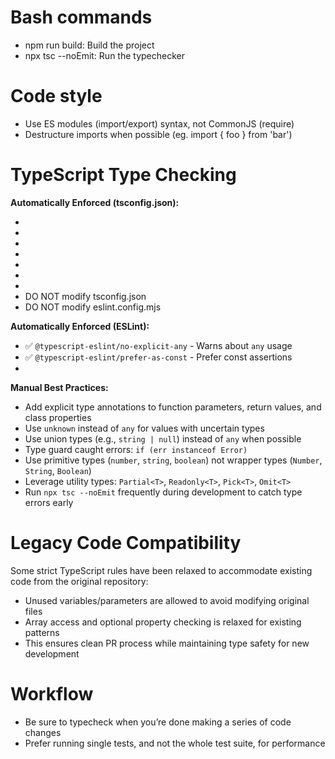 # Bash commands

- npm run build: Build the project
- npx tsc --noEmit: Run the typechecker

# Code style

- Use ES modules (import/export) syntax, not CommonJS (require)
- Destructure imports when possible (eg. import { foo } from 'bar')

# TypeScript Type Checking

**Automatically Enforced (tsconfig.json):**

- <!-- ❌ `"strict": true` - All strict type checking enabled (disabled for legacy code compatibility) -->
- <!-- ❌ `"noUncheckedIndexedAccess": true` - Array/object access safety (disabled for legacy code compatibility) -->
- <!-- ❌ `"exactOptionalPropertyTypes": true` - Strict optional properties (disabled for legacy code compatibility) -->
- <!-- ❌ `"noImplicitReturns": true` - All code paths must return (disabled for legacy code compatibility) -->
- <!-- ❌ `"noImplicitOverride": true` - Explicit override declarations (disabled for legacy code compatibility) -->
- <!-- ❌ `"noUnusedLocals": true` - No unused variables (disabled for legacy code compatibility) -->
- <!-- ❌ `"noUnusedParameters": true` - No unused function parameters (disabled for legacy code compatibility) -->
- DO NOT modify tsconfig.json
- DO NOT modify eslint.config.mjs

**Automatically Enforced (ESLint):**

- ✅ `@typescript-eslint/no-explicit-any` - Warns about `any` usage
- ✅ `@typescript-eslint/prefer-as-const` - Prefer const assertions
- <!-- ❌ `@typescript-eslint/no-unused-vars` - Warns about unused variables (disabled for legacy code compatibility) -->

**Manual Best Practices:**

- Add explicit type annotations to function parameters, return values, and class properties
- Use `unknown` instead of `any` for values with uncertain types
- Use union types (e.g., `string | null`) instead of `any` when possible
- Type guard caught errors: `if (err instanceof Error)`
- Use primitive types (`number`, `string`, `boolean`) not wrapper types (`Number`, `String`, `Boolean`)
- Leverage utility types: `Partial<T>`, `Readonly<T>`, `Pick<T>`, `Omit<T>`
- Run `npx tsc --noEmit` frequently during development to catch type errors early

# Legacy Code Compatibility

Some strict TypeScript rules have been relaxed to accommodate existing code from the original repository:

- Unused variables/parameters are allowed to avoid modifying original files
- Array access and optional property checking is relaxed for existing patterns
- This ensures clean PR process while maintaining type safety for new development

# Workflow

- Be sure to typecheck when you’re done making a series of code changes
- Prefer running single tests, and not the whole test suite, for performance
